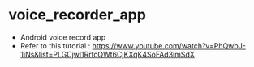 # voice_recorder_app

 - Android voice record app
 - Refer to this tutorial : https://www.youtube.com/watch?v=PhQwbJ-1iNs&list=PLGCjwl1RrtcQWt6CjKXqK4SoFAd3imSdX
 
